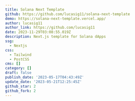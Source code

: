 ```yaml
---
title: Solana Next Template
github: https://github.com/lucasig11/solana-next-template
demo: https://solana-next-template.vercel.app/
author: lucasig11
author_link: https://github.com/lucasig11
date: 2023-11-29T03:08:55.019Z
description: Next.js template for Solana dApps
ssg:
  - Nextjs
css:
  - Tailwind
  - PostCSS
cms: []
category: []
draft: false
publish_date: '2023-05-17T04:43:49Z'
update_date: '2023-05-21T12:25:45Z'
github_star: 2
github_fork: 2
---
```

